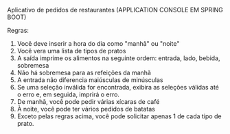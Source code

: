 Aplicativo de pedidos de restaurantes (APPLICATION CONSOLE EM SPRING BOOT)

Regras:
1. Você deve inserir a hora do dia como "manhã" ou "noite"
2. Você vera uma lista de tipos de pratos
3. A saída  imprime os alimentos na seguinte ordem: entrada, lado, bebida, sobremesa
4. Não há sobremesa para as refeições da manhã
5. A entrada não diferencia maiúsculas de minúsculas
6. Se uma seleção inválida for encontrada, exibira as seleções válidas até o erro e, em seguida, imprirá o erro.
7. De manhã, você pode pedir várias xícaras de café
8. À noite, você pode ter vários pedidos de batatas
9. Exceto pelas regras acima, você pode solicitar apenas 1 de cada tipo de prato.



